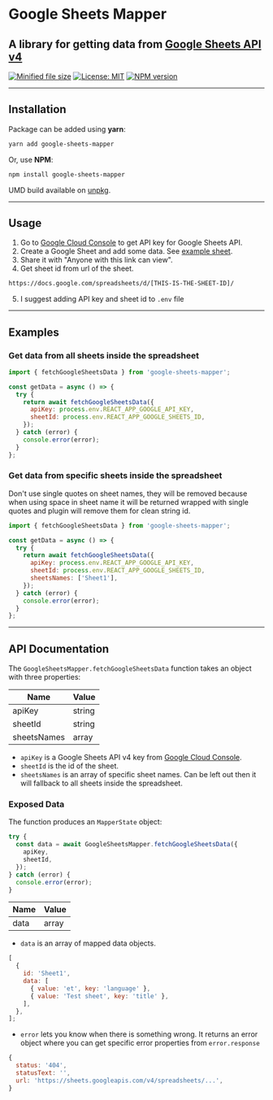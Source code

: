 # Google Sheets Mapper

## A library for getting data from [Google Sheets API v4](https://developers.google.com/sheets/api/reference/rest/v4/spreadsheets.values)

[![Minified file size](https://img.badgesize.io/https://www.unpkg.com/google-sheets-mapper/dist/google-sheets-mapper.esm.js.svg)](https://bundlephobia.com/result?p=google-sheets-mapper) [![License: MIT](https://img.shields.io/badge/License-MIT-brightgreen.svg)](https://opensource.org/licenses/MIT) [![NPM version](https://img.shields.io/npm/v/google-sheets-mapper)](https://www.npmjs.com/package/google-sheets-mapper)

---

## Installation

Package can be added using **yarn**:

```bash
yarn add google-sheets-mapper
```

Or, use **NPM**:

```bash
npm install google-sheets-mapper
```

UMD build available on [unpkg](https://www.unpkg.com/browse/google-sheets-mapper@1.0.0/dist/google-sheets-mapper.cjs.production.min.js).

---

## Usage

1. Go to [Google Cloud Console](https://console.cloud.google.com/) to get API key for Google Sheets API.
2. Create a Google Sheet and add some data. See [example sheet](https://docs.google.com/spreadsheets/d/1zbEyIfga05-gXTCVGejJHpl8ZrlcTYanvgnQBa1t2DM/edit#gid=0).
3. Share it with "Anyone with this link can view".
4. Get sheet id from url of the sheet.

```html
https://docs.google.com/spreadsheets/d/[THIS-IS-THE-SHEET-ID]/
```

5. I suggest adding API key and sheet id to `.env` file

---

## Examples

### Get data from all sheets inside the spreadsheet

```js
import { fetchGoogleSheetsData } from 'google-sheets-mapper';

const getData = async () => {
  try {
    return await fetchGoogleSheetsData({
      apiKey: process.env.REACT_APP_GOOGLE_API_KEY,
      sheetId: process.env.REACT_APP_GOOGLE_SHEETS_ID,
    });
  } catch (error) {
    console.error(error);
  }
};
```

### Get data from specific sheets inside the spreadsheet

Don't use single quotes on sheet names, they will be removed because when using space in sheet name it will be returned wrapped with single quotes and plugin will remove them for clean string id.

```js
import { fetchGoogleSheetsData } from 'google-sheets-mapper';

const getData = async () => {
  try {
    return await fetchGoogleSheetsData({
      apiKey: process.env.REACT_APP_GOOGLE_API_KEY,
      sheetId: process.env.REACT_APP_GOOGLE_SHEETS_ID,
      sheetsNames: ['Sheet1'],
    });
  } catch (error) {
    console.error(error);
  }
};
```

---

## API Documentation

The `GoogleSheetsMapper.fetchGoogleSheetsData` function takes an object with three properties:

| Name        | Value  |
| ----------- | ------ |
| apiKey      | string |
| sheetId     | string |
| sheetsNames | array  |

- `apiKey` is a Google Sheets API v4 key from [Google Cloud Console](https://console.cloud.google.com/).
- `sheetId` is the id of the sheet.
- `sheetsNames` is an array of specific sheet names. Can be left out then it will fallback to all sheets inside the spreadsheet.

### Exposed Data

The function produces an `MapperState` object:

```js
try {
  const data = await GoogleSheetsMapper.fetchGoogleSheetsData({
    apiKey,
    sheetId,
  });
} catch (error) {
  console.error(error);
}
```

| Name | Value |
| ---- | ----- |
| data | array |

- `data` is an array of mapped data objects.

```js
[
  {
    id: 'Sheet1',
    data: [
      { value: 'et', key: 'language' },
      { value: 'Test sheet', key: 'title' },
    ],
  },
];
```

- `error` lets you know when there is something wrong. It returns an error object where you can get specific error properties from `error.response`

```js
{
  status: '404',
  statusText: '',
  url: 'https://sheets.googleapis.com/v4/spreadsheets/...',
}
```

